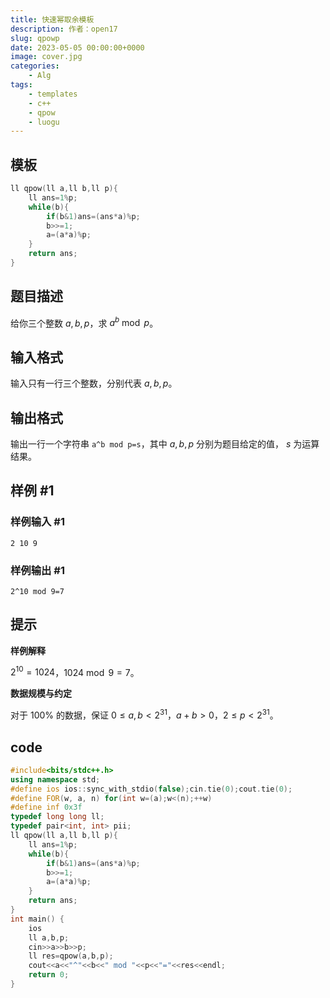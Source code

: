 ```yaml
---
title: 快速幂取余模板
description: 作者：open17
slug: qpowp
date: 2023-05-05 00:00:00+0000
image: cover.jpg
categories:
    - Alg
tags:
    - templates
    - c++
    - qpow
    - luogu
---
```

## 模板
```cpp
ll qpow(ll a,ll b,ll p){
    ll ans=1%p;
    while(b){
        if(b&1)ans=(ans*a)%p;
        b>>=1;  
        a=(a*a)%p;
    }
    return ans;
}
```
## 题目描述

给你三个整数 $a,b,p$，求 $a^b \bmod p$。

## 输入格式

输入只有一行三个整数，分别代表 $a,b,p$。

## 输出格式

输出一行一个字符串 `a^b mod p=s`，其中 $a,b,p$ 分别为题目给定的值， $s$ 为运算结果。

## 样例 #1

### 样例输入 #1

```
2 10 9
```

### 样例输出 #1

```
2^10 mod 9=7
```

## 提示

**样例解释**

$2^{10} = 1024$，$1024 \bmod 9 = 7$。

**数据规模与约定**

对于 $100\%$ 的数据，保证 $0\le a,b < 2^{31}$，$a+b>0$，$2 \leq p \lt 2^{31}$。

## code
```cpp
#include<bits/stdc++.h>
using namespace std;
#define ios ios::sync_with_stdio(false);cin.tie(0);cout.tie(0);
#define FOR(w, a, n) for(int w=(a);w<(n);++w)
#define inf 0x3f
typedef long long ll;
typedef pair<int, int> pii;
ll qpow(ll a,ll b,ll p){
    ll ans=1%p;
    while(b){
        if(b&1)ans=(ans*a)%p;
        b>>=1;  
        a=(a*a)%p;
    }
    return ans;
}
int main() {
    ios
    ll a,b,p;
    cin>>a>>b>>p;
    ll res=qpow(a,b,p);
    cout<<a<<"^"<<b<<" mod "<<p<<"="<<res<<endl;
    return 0;
}
```
